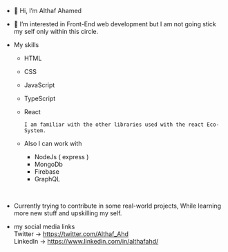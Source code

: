 - 👋 Hi, I’m Althaf Ahamed

- 👀 I’m interested in Front-End web development but I am not going stick my self only within this circle.

- My skills
  - HTML
  - CSS
  - JavaScript
  - TypeScript
  - React

        I am familiar with the other libraries used with the react Eco-System.

  - Also I can work with
    - NodeJs ( express )
    - MongoDb
    - Firebase
    - GraphQL

<br/>

- Currently trying to contribute in some real-world projects, While learning more new stuff and upskilling my self.

- my social media links\
   Twitter -> https://twitter.com/Althaf_Ahd \
   LinkedIn -> https://www.linkedin.com/in/althafahd/

<!---
AlthafAhd07/AlthafAhd07 is a ✨ special ✨ repository because its `README.md` (this file) appears on your GitHub profile.
You can click the Preview link to take a look at your changes.
--->
